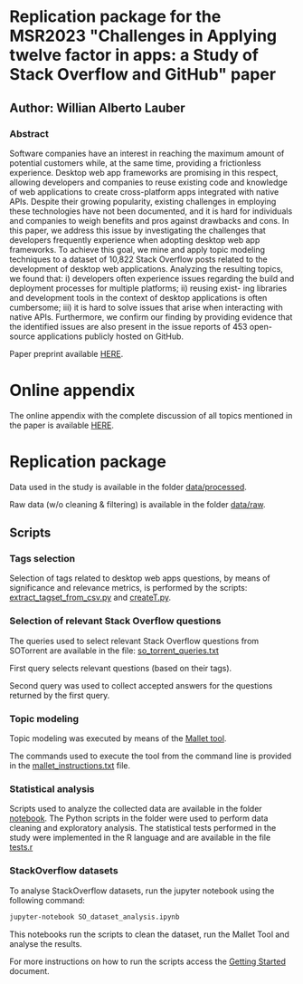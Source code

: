 # Replication package for the MSR2023 "Challenges in Applying twelve factor in apps: a Study of Stack Overflow and GitHub" paper

## Author: Willian Alberto Lauber

### Abstract

Software companies have an interest in reaching the maximum amount of potential customers while, at the same time, providing a frictionless experience. Desktop web app frameworks are promising in this respect, allowing developers and companies to reuse existing code and knowledge of web applications to create cross-platform apps integrated with native APIs. Despite their growing popularity, existing challenges in employing these technologies have not been documented, and it is hard for individuals and companies to weigh benefits and pros against drawbacks and cons.
In this paper, we address this issue by investigating the challenges that developers frequently experience when adopting desktop web app frameworks. To achieve this goal, we mine and apply topic modeling techniques to a dataset of 10,822 Stack Overflow posts related to the development of desktop web applications. Analyzing the resulting topics, we found that: i) developers often experience issues regarding the build and deployment processes for multiple platforms; ii) reusing exist- ing libraries and development tools in the context of desktop applications is often cumbersome; iii) it is hard to solve issues that arise when interacting with native APIs. Furthermore, we confirm our finding by providing evidence that the identified issues are also present in the issue reports of 453 open-source applications publicly hosted on GitHub.

Paper preprint available [HERE](MSR2023_preprint.pdf).

# Online appendix

The online appendix with the complete discussion of all topics mentioned in the paper is available [HERE](online_appendix.md).

# Replication package

Data used in the study is available in the folder [data/processed](data/processed).

Raw data (w/o cleaning & filtering) is available in the folder [data/raw](data/raw).

## Scripts
### Tags selection

Selection of tags related to desktop web apps questions, by means of significance and relevance metrics, is performed by the scripts: [extract_tagset_from_csv.py](notebook/extract_tagset_from_csv.py) and [createT.py](notebook/create_T.py).

### Selection of relevant Stack Overflow questions

The queries used to select relevant Stack Overflow questions from SOTorrent are available in the file: [so_torrent_queries.txt](so_torrent_queries.txt)

First query selects relevant questions (based on their tags).

Second query was used to collect accepted answers for the questions returned by the first query.

### Topic modeling

Topic modeling was executed by means of the [Mallet tool](http://mallet.cs.umass.edu).

The commands used to execute the tool from the command line is provided in the [mallet_instructions.txt](mallet_instructions.txt) file.

### Statistical analysis

Scripts used to analyze the collected data are available in the folder [notebook](notebook). The Python scripts in the folder were used to perform data cleaning and exploratory analysis. The statistical tests performed in the study were implemented in the R language and are available in the file [tests.r](notebook/tests.r)

### StackOverflow datasets

To analyse StackOverflow datasets, run the jupyter notebook using the following command:

```sh
jupyter-notebook SO_dataset_analysis.ipynb
```

This notebooks run the scripts to clean the dataset, run the Mallet Tool and analyse the results.

For more instructions on how to run the scripts access the [Getting Started](./docs/getting_started.md) document.
